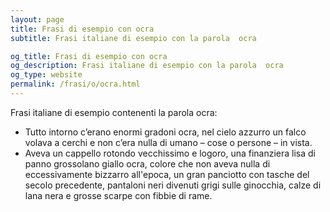 ```yaml
---
layout: page
title: Frasi di esempio con ocra 
subtitle: Frasi italiane di esempio con la parola  ocra

og_title: Frasi di esempio con ocra 
og_description: Frasi italiane di esempio con la parola  ocra
og_type: website
permalink: /frasi/o/ocra.html
---
```


Frasi italiane di esempio contenenti la parola ocra:


- Tutto intorno c’erano enormi gradoni ocra, nel cielo azzurro un falco volava a cerchi e non c’era nulla di umano – cose o persone – in vista.
- Aveva un cappello rotondo vecchissimo e logoro, una finanziera lisa di panno grossolano giallo ocra, colore che non aveva nulla di eccessivamente bizzarro all'epoca, un gran panciotto con tasche del secolo precedente, pantaloni neri divenuti grigi sulle ginocchia, calze di lana nera e grosse scarpe con fibbie di rame.
